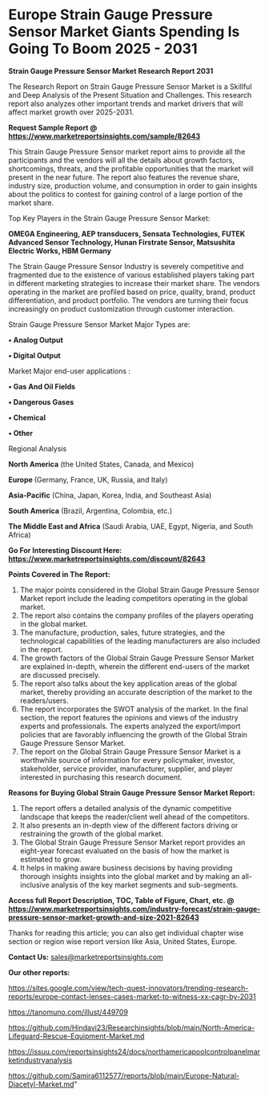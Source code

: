 # Europe Strain Gauge Pressure Sensor Market Giants Spending Is Going To Boom 2025 - 2031

<strong>Strain Gauge Pressure Sensor Market Research Report 2031</strong>

The Research Report on Strain Gauge Pressure Sensor Market is a Skillful and Deep Analysis of the Present Situation and Challenges. This research report also analyzes other important trends and market drivers that will affect market growth over 2025-2031.

<strong>Request Sample Report @ <a href=https://www.marketreportsinsights.com/sample/82643>https://www.marketreportsinsights.com/sample/82643</a></strong>

This Strain Gauge Pressure Sensor market report aims to provide all the participants and the vendors will all the details about growth factors, shortcomings, threats, and the profitable opportunities that the market will present in the near future. The report also features the revenue share, industry size, production volume, and consumption in order to gain insights about the politics to contest for gaining control of a large portion of the market share.

Top Key Players in the Strain Gauge Pressure Sensor Market:

<strong>OMEGA Engineering, AEP transducers, Sensata Technologies, FUTEK Advanced Sensor Technology, Hunan Firstrate Sensor, Matsushita Electric Works, HBM Germany</strong>

The Strain Gauge Pressure Sensor Industry is severely competitive and fragmented due to the existence of various established players taking part in different marketing strategies to increase their market share. The vendors operating in the market are profiled based on price, quality, brand, product differentiation, and product portfolio. The vendors are turning their focus increasingly on product customization through customer interaction.

Strain Gauge Pressure Sensor Market Major Types are:

<strong>• Analog Output

• Digital Output</strong>

Market Major end-user applications :

<strong>• Gas And Oil Fields

• Dangerous Gases

• Chemical

• Other</strong>

Regional Analysis

</u><strong><b>North America</b></strong> (the United States, Canada, and Mexico)

<strong><b>Europe </b></strong>(Germany, France, UK, Russia, and Italy)

<strong><b>Asia-Pacific</b></strong> (China, Japan, Korea, India, and Southeast Asia)

<strong><b>South America</b></strong> (Brazil, Argentina, Colombia, etc.)

<strong><b>The Middle East and Africa</b></strong> (Saudi Arabia, UAE, Egypt, Nigeria, and South Africa)

<strong>Go For Interesting Discount Here: <a href=https://www.marketreportsinsights.com/discount/82643>https://www.marketreportsinsights.com/discount/82643</a></strong>

<strong>Points Covered in The Report:</strong>
<ol>
  <li>The major points considered in the Global Strain Gauge Pressure Sensor Market report include the leading competitors operating in the global market.</li>
  <li>The report also contains the company profiles of the players operating in the global market.</li>
  <li>The manufacture, production, sales, future strategies, and the technological capabilities of the leading manufacturers are also included in the report.</li>
  <li>The growth factors of the Global Strain Gauge Pressure Sensor Market are explained in-depth, wherein the different end-users of the market are discussed precisely.</li>
  <li>The report also talks about the key application areas of the global market, thereby providing an accurate description of the market to the readers/users.</li>
  <li>The report incorporates the SWOT analysis of the market. In the final section, the report features the opinions and views of the industry experts and professionals. The experts analyzed the export/import policies that are favorably influencing the growth of the Global Strain Gauge Pressure Sensor Market.</li>
  <li>The report on the Global Strain Gauge Pressure Sensor Market is a worthwhile source of information for every policymaker, investor, stakeholder, service provider, manufacturer, supplier, and player interested in purchasing this research document.</li>
</ol>
<strong>Reasons for Buying Global Strain Gauge Pressure Sensor Market Report:</strong>

<ol>
  <li>The report offers a detailed analysis of the dynamic competitive landscape that keeps the reader/client well ahead of the competitors.</li>
  <li>It also presents an in-depth view of the different factors driving or restraining the growth of the global market.</li>
  <li>The Global Strain Gauge Pressure Sensor Market report provides an eight-year forecast evaluated on the basis of how the market is estimated to grow.</li>
  <li>It helps in making aware business decisions by having providing thorough insights insights into the global market and by making an all-inclusive analysis of the key market segments and sub-segments.</li>
</ol>
<strong>Access full Report Description, TOC, Table of Figure, Chart, etc. @ <a href=https://www.marketreportsinsights.com/industry-forecast/strain-gauge-pressure-sensor-market-growth-and-size-2021-82643>https://www.marketreportsinsights.com/industry-forecast/strain-gauge-pressure-sensor-market-growth-and-size-2021-82643</a></strong>


Thanks for reading this article; you can also get individual chapter wise section or region wise report version like Asia, United States, Europe.

<strong>Contact Us:</strong>
sales@marketreportsinsights.com

<strong>Our other reports:</strong>

<a href=https://sites.google.com/view/tech-quest-innovators/trending-research-reports/europe-contact-lenses-cases-market-to-witness-xx-cagr-by-2031>https://sites.google.com/view/tech-quest-innovators/trending-research-reports/europe-contact-lenses-cases-market-to-witness-xx-cagr-by-2031</a>

<a href=https://tanomuno.com/illust/449709>https://tanomuno.com/illust/449709</a>

<a href=https://github.com/Hindavi23/Researchinsights/blob/main/North-America-Lifeguard-Rescue-Equipment-Market.md>https://github.com/Hindavi23/Researchinsights/blob/main/North-America-Lifeguard-Rescue-Equipment-Market.md</a>

<a href=https://issuu.com/reportsinsights24/docs/northamericapoolcontrolpanelmarketindustryanalysis>https://issuu.com/reportsinsights24/docs/northamericapoolcontrolpanelmarketindustryanalysis</a>

<a href=https://github.com/Samira6112577/reports/blob/main/Europe-Natural-Diacetyl-Market.md>https://github.com/Samira6112577/reports/blob/main/Europe-Natural-Diacetyl-Market.md</a>"
